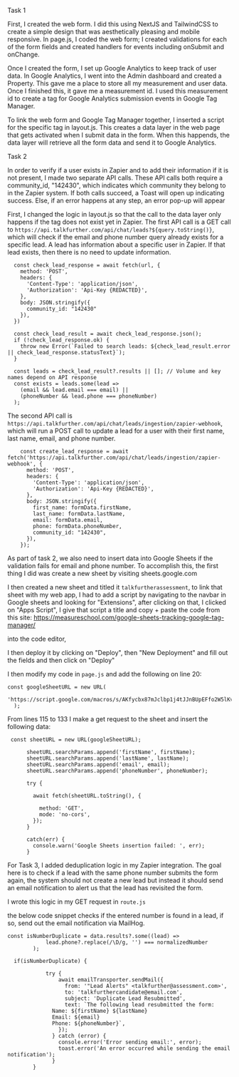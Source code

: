 Task 1

First, I created the web form. I did this using NextJS and TailwindCSS to create a simple design that was aesthetically pleasing and mobile responsive. In page.js, I coded the web form; I created validations for each of the form fields and created handlers for events including onSubmit and onChange.

Once I created the form, I set up Google Analytics to keep track of user data. In Google Analytics, I went into the Admin dashboard and created a Property. This gave me a place to store all my measurement and user data. Once I finished this, it gave me a measurement id. I used this measurement id to create a tag for Google Analytics submission events in Google Tag Manager.

To link the web form and Google Tag Manager together, I inserted a script for the specific tag in layout.js. This creates a data layer in the web page that gets activated when I submit data in the form. When this happends, the data layer will retrieve all the form data and send it to Google Analytics.

Task 2

In order to verify if a user exists in Zapier and to add their information if it is not present, I made two separate API calls. These API calls both require a community_id, "142430", which indicates which community they belong to in the Zapier system. If both calls succeed, a Toast will open up indicating success. Else, if an error happens at any step, an error pop-up will appear

First, I changed the logic in layout.js so that the call to the data layer only happens if the tag does not exist yet in Zapier. The first API call is a GET call to `https://api.talkfurther.com/api/chat/leads?${query.toString()}`, which will check if the email and phone number query already exists for a specific lead. A lead has information about a specific user in Zapier. If that lead exists, then there is no need to update information.

      const check_lead_response = await fetch(url, {
        method: 'POST',
        headers: {
          'Content-Type': 'application/json',
          'Authorization': 'Api-Key {REDACTED}',
        },
        body: JSON.stringify({
          community_id: "142430"
        }),
      })

      const check_lead_result = await check_lead_response.json();
      if (!check_lead_response.ok) {
        throw new Error(`Failed to search leads: ${check_lead_result.error || check_lead_response.statusText}`);
      }

      const leads = check_lead_result?.results || []; // Volume and key names depend on API response
      const exists = leads.some(lead =>
        (email && lead.email === email) ||
        (phoneNumber && lead.phone === phoneNumber)
      );

The second API call is `https://api.talkfurther.com/api/chat/leads/ingestion/zapier-webhook`, which will run a POST call to update a lead for a user with their first name, last name, email, and phone number.

        const create_lead_response = await fetch('https://api.talkfurther.com/api/chat/leads/ingestion/zapier-webhook', {
          method: 'POST',
          headers: {
            'Content-Type': 'application/json',
            'Authorization': 'Api-Key {REDACTED}',
          },
          body: JSON.stringify({
            first_name: formData.firstName,
            last_name: formData.lastName,
            email: formData.email,
            phone: formData.phoneNumber,
            community_id: "142430", 
          }),
        });


As part of task 2, we also need to insert data into Google Sheets if the validation fails for 
email and phone number. To accomplish this, the first thing I did was create a new sheet by visiting sheets.google.com 

I then created a new sheet and titled it ```talkfurtherassessment```, 
to link that sheet with my web app, I had to add a script by navigating to the navbar in Google sheets and looking for "Extensions", 
after clicking on that, I clicked on "Apps Script", I give that script a title and copy + paste the code from this site: 
https://measureschool.com/google-sheets-tracking-google-tag-manager/

into the code editor, 

I then deploy it by clicking on "Deploy", then "New Deployment" and fill out the fields and then click on "Deploy"

I then modify my code in ```page.js``` and add the following on line 20:

``` 
const googleSheetURL = new URL(
    'https://script.google.com/macros/s/AKfycbx87mJclbp1j4tJJnBUpEFfo2W5lKv_UQx05KbrhDn8vooHYOeFMsKJ7puA5l4Tccmxfg/exec'
  ); 

```
From lines 115 to 133 I make a get request to the sheet and insert the following data:

```
 const sheetURL = new URL(googleSheetURL);

      sheetURL.searchParams.append('firstName', firstName);
      sheetURL.searchParams.append('lastName', lastName);
      sheetURL.searchParams.append('email', email);
      sheetURL.searchParams.append('phoneNumber', phoneNumber);

      try {

        await fetch(sheetURL.toString(), {

          method: 'GET', 
          mode: 'no-cors', 
        });
      }

      catch(err) {
        console.warn('Google Sheets insertion failed: ', err);
      }
```

For Task 3, I added deduplication logic in my Zapier integration. 
The goal here is to check if a lead with the same phone number submits the form again, the system should not create a new lead but instead it should send
 an email notification to alert us that the lead has revisited the form.



I wrote this logic in my GET request in ``` route.js ``` 

the below code snippet checks if the entered number is found in a lead, if so, 
send out the email notification via MailHog. 


```
const isNumberDuplicate = data.results?.some((lead) => 
            lead.phone?.replace(/\D/g, '') === normalizedNumber
        );

  if(isNumberDuplicate) {

            try {
                await emailTransporter.sendMail({
                  from: '"Lead Alerts" <talkfurther@assessment.com>',
                  to: 'talkfurthercandidate@email.com',
                  subject: 'Duplicate Lead Resubmitted',
                  text: `The following lead resubmitted the form:
              Name: ${firstName} ${lastName}
              Email: ${email}
              Phone: ${phoneNumber}`,
                });
              } catch (error) {
                console.error('Error sending email:', error);
                toast.error('An error occurred while sending the email notification');
              }
        } 
```